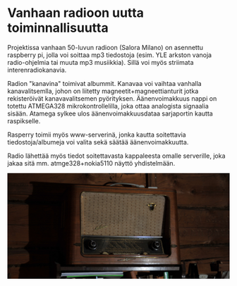 # Vanhaan radioon uutta toiminnallisuutta

Projektissa vanhaan 50-luvun radioon (Salora Milano) on asennettu raspberry pi, jolla voi soittaa mp3 tiedostoja (esim. YLE arkston vanoja radio-ohjelmia tai muuta mp3 musiikkia). Sillä voi myös striimata interenradiokanavia. 

Radion "kanavina" toimivat albummit. Kanavaa voi vaihtaa vanhalla kanavalitsemlla, johon on liitetty magneetit+magneettianturit jotka rekisteröivät kanavavalitsemen pyörityksen. Äänenvoimakkuus nappi on totettu ATMEGA328 mikrokontrollelilla, joka ottaa analogista signaalia sisään. Atamega sylkee ulos äänenvoimakkuusdataa sarjaportin kautta raspikselle.

Rasperry toimii myös www-serverinä, jonka kautta soitettavia tiedostoja/albumeja voi valita sekä säätää äänenvoimakkuutta.

Radio lähettää myös tiedot soitettavasta kappaleesta omalle serverille, joka jakaa sitä mm. atmge328+nokia5110 näyttö yhdistelmään. 

<img src="radio.jpg">
